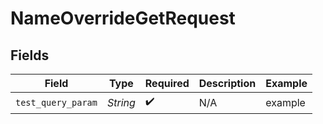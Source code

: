 # NameOverrideGetRequest


## Fields

| Field              | Type               | Required           | Description        | Example            |
| ------------------ | ------------------ | ------------------ | ------------------ | ------------------ |
| `test_query_param` | *String*           | :heavy_check_mark: | N/A                | example            |
